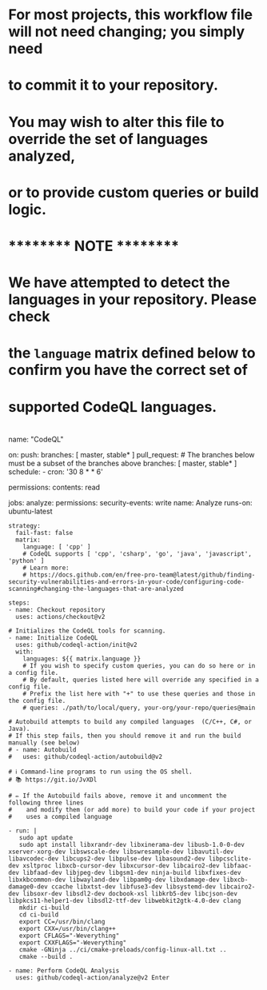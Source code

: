 # For most projects, this workflow file will not need changing; you simply need
# to commit it to your repository.
#
# You may wish to alter this file to override the set of languages analyzed,
# or to provide custom queries or build logic.
#
# ******** NOTE ********
# We have attempted to detect the languages in your repository. Please check
# the `language` matrix defined below to confirm you have the correct set of
# supported CodeQL languages.
#
name: "CodeQL"

on:
  push:
    branches: [ master, stable* ]
  pull_request:
    # The branches below must be a subset of the branches above
    branches: [ master, stable* ]
  schedule:
    - cron: '30 8 * * 6'
    
permissions:
  contents: read

jobs:
  analyze:
    permissions:
      security-events: write
    name: Analyze
    runs-on: ubuntu-latest

    strategy:
      fail-fast: false
      matrix:
        language: [ 'cpp' ]
        # CodeQL supports [ 'cpp', 'csharp', 'go', 'java', 'javascript', 'python' ]
        # Learn more:
        # https://docs.github.com/en/free-pro-team@latest/github/finding-security-vulnerabilities-and-errors-in-your-code/configuring-code-scanning#changing-the-languages-that-are-analyzed

    steps:
    - name: Checkout repository
      uses: actions/checkout@v2

    # Initializes the CodeQL tools for scanning.
    - name: Initialize CodeQL
      uses: github/codeql-action/init@v2
      with:
        languages: ${{ matrix.language }}
        # If you wish to specify custom queries, you can do so here or in a config file.
        # By default, queries listed here will override any specified in a config file.
        # Prefix the list here with "+" to use these queries and those in the config file.
        # queries: ./path/to/local/query, your-org/your-repo/queries@main

    # Autobuild attempts to build any compiled languages  (C/C++, C#, or Java).
    # If this step fails, then you should remove it and run the build manually (see below)
    # - name: Autobuild
    #   uses: github/codeql-action/autobuild@v2

    # ℹ️ Command-line programs to run using the OS shell.
    # 📚 https://git.io/JvXDl

    # ✏️ If the Autobuild fails above, remove it and uncomment the following three lines
    #    and modify them (or add more) to build your code if your project
    #    uses a compiled language

    - run: |
       sudo apt update
       sudo apt install libxrandr-dev libxinerama-dev libusb-1.0-0-dev xserver-xorg-dev libswscale-dev libswresample-dev libavutil-dev libavcodec-dev libcups2-dev libpulse-dev libasound2-dev libpcsclite-dev xsltproc libxcb-cursor-dev libxcursor-dev libcairo2-dev libfaac-dev libfaad-dev libjpeg-dev libgsm1-dev ninja-build libxfixes-dev libxkbcommon-dev libwayland-dev libpam0g-dev libxdamage-dev libxcb-damage0-dev ccache libxtst-dev libfuse3-dev libsystemd-dev libcairo2-dev libsoxr-dev libsdl2-dev docbook-xsl libkrb5-dev libcjson-dev libpkcs11-helper1-dev libsdl2-ttf-dev libwebkit2gtk-4.0-dev clang
       mkdir ci-build
       cd ci-build
       export CC=/usr/bin/clang
       export CXX=/usr/bin/clang++
       export CFLAGS="-Weverything"
       export CXXFLAGS="-Weverything"
       cmake -GNinja ../ci/cmake-preloads/config-linux-all.txt ..
       cmake --build .

    - name: Perform CodeQL Analysis
      uses: github/codeql-action/analyze@v2￼Enter
